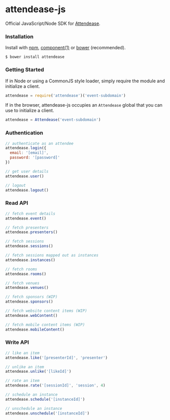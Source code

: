 # attendease-js

Official JavaScript/Node SDK for [Attendease](https://attendease.com/).

### Installation

Install with [npm](https://www.npmjs.org/), [component(1)](http://component.io) or [bower](http://bower.io/) (recommended).

```
$ bower install attendease
```

### Getting Started

If in Node or using a CommonJS style loader, simply require the module and initialize a client.

```javascript
attendease = require('attendease')('event-subdomain')
```

If in the browser, attendease-js occupies an `Attendease` global that you can use to initialize a client.

```javascript
attendease = Attendease('event-subdomain')
```

### Authentication

```javascript
// authenticate as an attendee
attendease.login({
  email: '[email]',
  password: '[password]'
})

// get user details
attendease.user()

// logout
attendease.logout()
```

### Read API

```javascript
// fetch event details
attendease.event()

// fetch presenters
attendease.presenters()

// fetch sessions
attendease.sessions()

// fetch sessions mapped out as instances
attendease.instances()

// fetch rooms
attendease.rooms()

// fetch venues
attendease.venues()

// fetch sponsors (WIP)
attendease.sponsors()

// fetch website content items (WIP)
attendease.webContent()

// fetch mobile content items (WIP)
attendease.mobileContent()
```

### Write API

```javascript
// like an item
attendease.like('[presenterId]', 'presenter')

// unlike an item
attendease.unlike('[likeId]')

// rate an item
attendease.rate('[sessionId]', 'session', 4)

// schedule an instance
attendease.schedule('[instanceId]')

// unschedule an instance
attendease.unschedule('[instanceId]')
```
